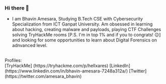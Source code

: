 ### Hi there 👋

<!--
**Bhavin-Amesara/Bhavin-Amesara** is a ✨ _special_ ✨ repository because its `README.md` (this file) appears on your GitHub profile.

Here are some ideas to get you started:
-->

- I am Bhavin Amesara, Studying B.Tech CSE with Cybersecurity Specialization from ICT Ganpat University. Am obsessed in learning about hacking, creating malware and payloads, playing CTF Challenges solving TryHackMe rooms [P.S. I'm in top 1% and if you to congrats! :wink:] and looking for some opportunities to learn about Digital Forensics on adnvanced level. 

</br>
Profiles: </br>
[TryHackMe] (https://tryhackme.com/p/hellxares)
[LinkedIn] (https://www.linkedin.com/in/bhavin-amesara-7248a312a/)
[Twitter] (https://twitter.com/amesara_bhavin)
